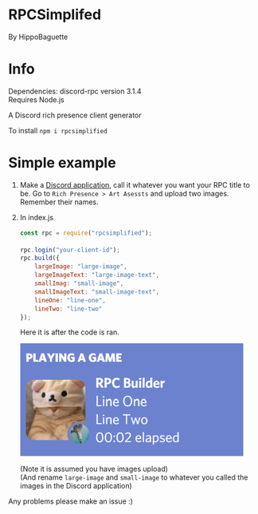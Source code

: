 # RPCSimplifed
 
By HippoBaguette  


# Info
Dependencies:  discord-rpc version 3.1.4  
Requires Node.js

A Discord rich presence client generator

To install `npm i rpcsimplified`

# Simple example



1. Make a [Discord application](https://discord.com/developers/applications), call it whatever you want your RPC title to be. Go to `Rich Presence > Art Asessts` and upload two images. Remember their names.

2. In index.js 
    ```js
    const rpc = require("rpcsimplified");

    rpc.login("your-client-id");
    rpc.build({
        largeImage: "large-image", 
        largeImageText: "large-image-text", 
        smallImag: "small-image", 
        smallImageText: "small-image-text", 
        lineOne: "line-one", 
        lineTwo: "line-two"
    });
    ```

    Here it is after the code is ran.

    ![Result](/images/rpcone.png "RPC")

    (Note it is assumed you have images upload)  
    (And rename `large-image` and `small-image` to whatever you called the images in the Discord application)
    

    

Any problems please make an issue :)
